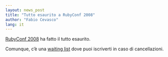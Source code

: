 ```yaml
---
layout: news_post
title: "Tutto esaurito a RubyConf 2008"
author: "Fabio Cevasco"
lang: it
---
```


[RubyConf 2008][1] ha fatto il tutto esaurito.

Comunque, c’è una [waiting list][2] dove puoi iscriverti in caso di
cancellazioni.



[1]: http://rubyconf.org/ 
[2]: http://www.regonline.com/builder/site/Default.aspx?eventid=636797 
